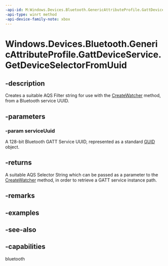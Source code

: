 ```yaml
---
-api-id: M:Windows.Devices.Bluetooth.GenericAttributeProfile.GattDeviceService.GetDeviceSelectorFromUuid(System.Guid)
-api-type: winrt method
-api-device-family-note: xbox
---
```


<!-- Method syntax
public string GetDeviceSelectorFromUuid(System.Guid serviceUuid)
-->

# Windows.Devices.Bluetooth.GenericAttributeProfile.GattDeviceService.GetDeviceSelectorFromUuid

## -description
Creates a suitable AQS Filter string for use with the [CreateWatcher](../windows.devices.enumeration/deviceinformation_createwatcher_4958831.md) method, from a Bluetooth service UUID.

## -parameters
### -param serviceUuid
A 128-bit Bluetooth GATT Service UUID, represented as a standard [GUID](/windows/win32/api/guiddef/ns-guiddef-guid) object.

## -returns
A suitable AQS Selector String which can be passed as a parameter to the [CreateWatcher](../windows.devices.enumeration/deviceinformation_createwatcher_4958831.md) method, in order to retrieve a GATT service instance path.

## -remarks

## -examples

## -see-also

## -capabilities
bluetooth
